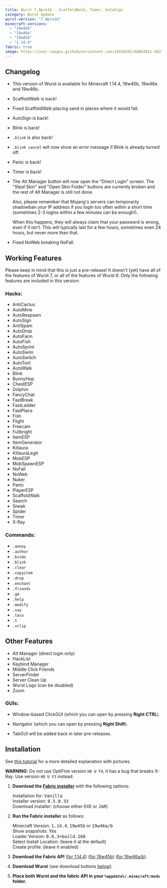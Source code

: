 ```yaml
---
title: Wurst 7.0pre16 - ScaffoldWalk, Timer, AutoSign
category: Wurst Update
wurst-version: "7.0pre16"
minecraft-versions:
  - "19w46b"
  - "19w46a"
  - "19w45b"
  - "1.14.4"
fabric: true
image: https://user-images.githubusercontent.com/10100202/68863811-b82f8700-06f8-11ea-9e02-6d9015ae211d.jpg
---
```

## Changelog

- This version of Wurst is available for Minecraft 1.14.4, 19w45b, 19w46a and 19w46b.

- ScaffoldWalk is back!

- Fixed ScaffoldWalk placing sand in places where it would fall.

- AutoSign is back!

- Blink is back!

- `.blink` is also back!

- `.blink cancel` will now show an error message if Blink is already turned off.

- Panic is back!

- Timer is back!

- The Alt Manager button will now open the "Direct Login" screen. The "Steal Skin" and "Open Skin Folder" buttons are currently broken and the rest of Alt Manager is still not done.

  Also, please remember that Mojang's servers can temporarily shadowban your IP address if you login too often within a short time (sometimes 2-3 logins within a few minutes can be enough!).

  When this happens, they will always claim that your password is wrong, even if it isn't. This will typically last for a few hours, sometimes even 24 hours, but never more than that.

- Fixed NoWeb breaking NoFall.

## Working Features

Please keep in mind that this is just a pre-release! It doesn't (yet) have all of the features of Wurst 7, or all of the features of Wurst 6. Only the following features are included in this version:

### Hacks:

- AntiCactus
- AutoMine
- AutoRespawn
- AutoSign
- AntiSpam
- AutoDrop
- AutoFarm
- AutoFish
- AutoSprint
- AutoSwim
- AutoSwitch
- AutoTool
- AutoWalk
- Blink
- BunnyHop
- ChestESP
- Dolphin
- FancyChat
- FastBreak
- FastLadder
- FastPlace
- Fish
- Flight
- Freecam
- Fullbright
- ItemESP
- ItemGenerator
- Killaura
- KillauraLegit
- MobESP
- MobSpawnESP
- NoFall
- NoWeb
- Nuker
- Panic
- PlayerESP
- ScaffoldWalk
- Search
- Sneak
- Spider
- Timer
- X-Ray

### Commands:

- `.annoy`
- `.author`
- `.binds`
- `.blink`
- `.clear`
- `.copyitem`
- `.drop`
- `.enchant`
- `.friends`
- `.gm`
- `.help`
- `.modify`
- `.say`
- `.taco`
- `.t`
- `.vclip`

## Other Features

- Alt Manager (direct login only)
- HackList
- Keybind Manager
- Middle Click Friends
- ServerFinder
- Server Clean Up
- Wurst Logo (can be disabled)
- Zoom

### GUIs:

- Window-based ClickGUI (which you can open by pressing **Right CTRL**).

- Navigator (which you can open by pressing **Right Shift**).

- TabGUI will be added back in later pre-releases.

## Installation

See [this tutorial](/tutorials/wurst-7-optifine/) for a more detailed explanation with pictures.

**WARNING:** Do not use OptiFine version `HD U F4`, it has a bug that breaks X-Ray. Use version `HD U F3` instead.

1. **Download the <a href="https://fabricmc.net/use/" target="_blank" rel="nofollow">Fabric installer</a>** with the following options:

   Installation for: <kbd>Vanilla</kbd>  
   Installer version: <kbd>0.5.0.33</kbd>  
   Download installer: (choose either <kbd>EXE</kbd> or <kbd>JAR</kbd>)

1. **Run the Fabric installer** as follows:

   Minecraft Version: <kbd>1.14.4</kbd>, <kbd>19w45b</kbd> or <kbd>19w46a/b</kbd>  
   Show snapshots: Yes  
   Loader Version: <kbd>0.6.3+build.168</kbd>  
   Select Install Location: (leave it at the default)  
   Create profile: (leave it enabled)

1. **Download the Fabric API** (<a href="https://www.curseforge.com/minecraft/mc-mods/fabric-api/files/2810785" target="_blank" rel="nofollow">for 1.14.4</a>) (<a href="https://www.curseforge.com/minecraft/mc-mods/fabric-api/files/2823965" target="_blank" rel="nofollow">for 19w45b</a>) (<a href="https://www.curseforge.com/minecraft/mc-mods/fabric-api/files/2826852" target="_blank" rel="nofollow">for 19w46a/b</a>).

1. **Download Wurst** (see download buttons [below](#downloads)).

1. **Place both Wurst and the fabric API in your `%appdata%/.minecraft/mods` folder.**
